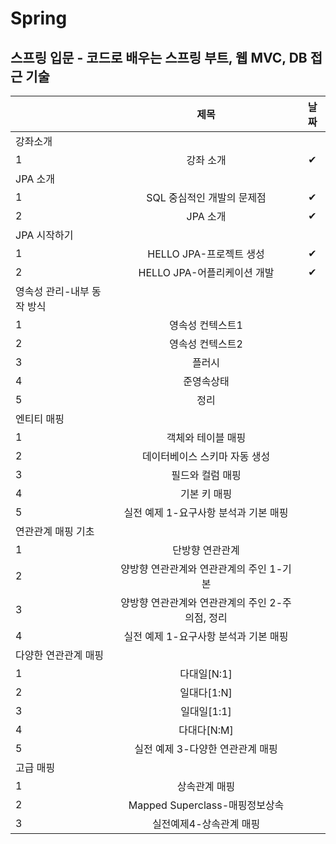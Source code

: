 # Spring

## 스프링 입문 - 코드로 배우는 스프링 부트, 웹 MVC, DB 접근 기술

|      |          제목          |    날짜  |
| ---- | :--------------------: | :--: |
| 강좌소개|
| 1   |     강좌 소개      |   ✔   |
| JPA 소개|
| 1   |     SQL 중심적인 개발의 문제점      |     ✔ |
| 2   |     JPA 소개      |  ✔    |
| JPA 시작하기|
| 1   |     HELLO JPA-프로젝트 생성     |   ✔   |
| 2   |     HELLO JPA-어플리케이션 개발      |  ✔    |
| 영속성 관리-내부 동작 방식|
| 1   |     영속성 컨텍스트1    |      |
| 2   |     영속성 컨텍스트2      |      |
| 3   |     플러시     |      |
| 4   |     준영속상태    |      |
| 5   |     정리     |      |
| 엔티티 매핑|
| 1   |     객체와 테이블 매핑      |      |
| 2   |     데이터베이스 스키마 자동 생성      |      |
| 3   |     필드와 컬럼 매핑     |      |
| 4   |     기본 키 매핑     |      |
| 5   |     실전 예제 1-요구사항 분석과 기본 매핑     |      |
| 연관관계 매핑 기초|
| 1   |     단방향 연관관계     |      |
| 2   |     양방향 연관관계와 연관관계의 주인 1-기본      |      |
| 3   |     양방향 연관관계와 연관관계의 주인 2-주의점, 정리     |      |
| 4   |     실전 예제 1-요구사항 분석과 기본 매핑     |      |
| 다양한 연관관계 매핑|
| 1   |     다대일[N:1]     |      |
| 2   |     일대다[1:N]      |      |
| 3   |     일대일[1:1]     |      |
| 4   |    다대다[N:M]     |      |
| 5   |     실전 예제 3-다양한 연관관계 매핑     |      |
| 고급 매핑|
| 1   |     상속관계 매핑     |      |
| 2   |     Mapped Superclass-매핑정보상속    |      |
| 3   |     실전예제4-상속관계 매핑    |      |

